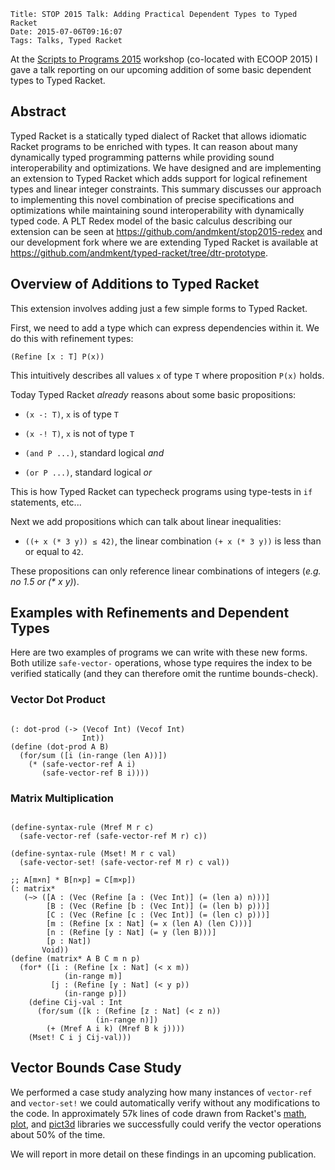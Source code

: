     Title: STOP 2015 Talk: Adding Practical Dependent Types to Typed Racket
    Date: 2015-07-06T09:16:07
    Tags: Talks, Typed Racket

At the
[Scripts to Programs 2015](http://2015.ecoop.org/track/STOP2015)
workshop (co-located with ECOOP 2015) I gave a talk reporting on our
upcoming addition of some basic dependent types to Typed Racket.

<!-- more -->

## Abstract

Typed Racket is a statically typed dialect of Racket that allows
idiomatic Racket programs to be enriched with types. It can reason
about many dynamically typed programming patterns while providing
sound interoperability and optimizations. We have designed and are
implementing an extension to Typed Racket which adds support for
logical refinement types and linear integer constraints. This summary
discusses our approach to implementing this novel combination of
precise specifications and optimizations while maintaining sound
interoperability with dynamically typed code. A PLT Redex model of the
basic calculus describing our extension can be seen at
https://github.com/andmkent/stop2015-redex and our development fork
where we are extending Typed Racket is available at
https://github.com/andmkent/typed-racket/tree/dtr-prototype.

## Overview of Additions to Typed Racket

This extension involves adding just a few simple forms to Typed Racket.

First, we need to add a type which can express dependencies within it. We do
this with refinement types:

```racket
(Refine [x : T] P(x))
```

This intuitively describes all values `x` of type `T` where proposition `P(x)` holds.

Today Typed Racket *already* reasons about some basic propositions:

* `(x -: T)`, `x` is of type `T`

* `(x -! T)`, `x` is not of type `T`

* `(and P ...)`, standard logical *and*

* `(or P ...)`, standard logical *or*

This is how Typed Racket can typecheck programs using type-tests in
`if` statements, etc...

Next we add propositions which can talk about linear inequalities:

* `((+ x (* 3 y)) ≤ 42)`, the linear combination `(+ x (* 3 y))` is less than
or equal to `42`.

These propositions can only reference linear combinations of integers (_e.g. no
1.5 or (* x y)_).


## Examples with Refinements and Dependent Types

Here are two examples of programs we can write with these new forms.
Both utilize `safe-vector-` operations, whose type requires the
index to be verified statically (and they can therefore omit
the runtime bounds-check).

### Vector Dot Product

```racket

(: dot-prod (-> (Vecof Int) (Vecof Int)
                Int))
(define (dot-prod A B)
  (for/sum ([i (in-range (len A))])
    (* (safe-vector-ref A i)
       (safe-vector-ref B i))))

```

### Matrix Multiplication

```racket

(define-syntax-rule (Mref M r c)
  (safe-vector-ref (safe-vector-ref M r) c))

(define-syntax-rule (Mset! M r c val)
  (safe-vector-set! (safe-vector-ref M r) c val))

;; A[m×n] * B[n×p] = C[m×p]) 
(: matrix*
   (~> ([A : (Vec (Refine [a : (Vec Int)] (= (len a) n)))]
        [B : (Vec (Refine [b : (Vec Int)] (= (len b) p)))]
        [C : (Vec (Refine [c : (Vec Int)] (= (len c) p)))]
        [m : (Refine [x : Nat] (= x (len A) (len C)))]
        [n : (Refine [y : Nat] (= y (len B)))]
        [p : Nat])
       Void))
(define (matrix* A B C m n p)
  (for* ([i : (Refine [x : Nat] (< x m))
            (in-range m)]
         [j : (Refine [y : Nat] (< y p))
            (in-range p)])
    (define Cij-val : Int
      (for/sum ([k : (Refine [z : Nat] (< z n))
                   (in-range n)])
        (+ (Mref A i k) (Mref B k j))))
    (Mset! C i j Cij-val)))
```

## Vector Bounds Case Study

We performed a case study analyzing how many instances of `vector-ref`
and `vector-set!` we could automatically verify without any
modifications to the code. In approximately 57k lines of code drawn
from Racket's [math](http://docs.racket-lang.org/math/),
[plot](http://docs.racket-lang.org/plot/index.html?q=plot), and
[pict3d](https://github.com/ntoronto/pict3d) libraries we successfully
could verify the vector operations about 50% of the time.

We will report in more detail on these findings in an upcoming publication.

